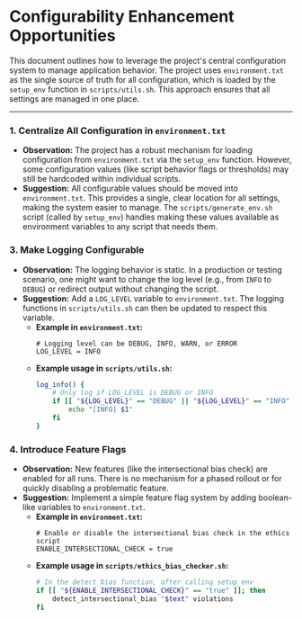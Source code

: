 # Configurability Enhancement Opportunities

This document outlines how to leverage the project's central configuration system to manage application behavior. The project uses `environment.txt` as the single source of truth for all configuration, which is loaded by the `setup_env` function in `scripts/utils.sh`. This approach ensures that all settings are managed in one place.

---

### 1. Centralize All Configuration in `environment.txt`

*   **Observation:** The project has a robust mechanism for loading configuration from `environment.txt` via the `setup_env` function. However, some configuration values (like script behavior flags or thresholds) may still be hardcoded within individual scripts.
*   **Suggestion:** All configurable values should be moved into `environment.txt`. This provides a single, clear location for all settings, making the system easier to manage. The `scripts/generate_env.sh` script (called by `setup_env`) handles making these values available as environment variables to any script that needs them.

### 3. Make Logging Configurable

*   **Observation:** The logging behavior is static. In a production or testing scenario, one might want to change the log level (e.g., from `INFO` to `DEBUG`) or redirect output without changing the script.
*   **Suggestion:** Add a `LOG_LEVEL` variable to `environment.txt`. The logging functions in `scripts/utils.sh` can then be updated to respect this variable.
    *   **Example in `environment.txt`:**
        ```
        # Logging level can be DEBUG, INFO, WARN, or ERROR
        LOG_LEVEL = INFO
        ```
    *   **Example usage in `scripts/utils.sh`:**
        ```bash
        log_info() {
            # Only log if LOG_LEVEL is DEBUG or INFO
            if [[ "${LOG_LEVEL}" == "DEBUG" || "${LOG_LEVEL}" == "INFO" ]]; then
                echo "[INFO] $1"
            fi
        }
        ```

### 4. Introduce Feature Flags

*   **Observation:** New features (like the intersectional bias check) are enabled for all runs. There is no mechanism for a phased rollout or for quickly disabling a problematic feature.
*   **Suggestion:** Implement a simple feature flag system by adding boolean-like variables to `environment.txt`.
    *   **Example in `environment.txt`:**
        ```
        # Enable or disable the intersectional bias check in the ethics script
        ENABLE_INTERSECTIONAL_CHECK = true
        ```
    *   **Example usage in `scripts/ethics_bias_checker.sh`:**
        ```bash
        # In the detect_bias function, after calling setup_env
        if [[ "${ENABLE_INTERSECTIONAL_CHECK}" == "true" ]]; then
            detect_intersectional_bias "$text" violations
        fi
        ```